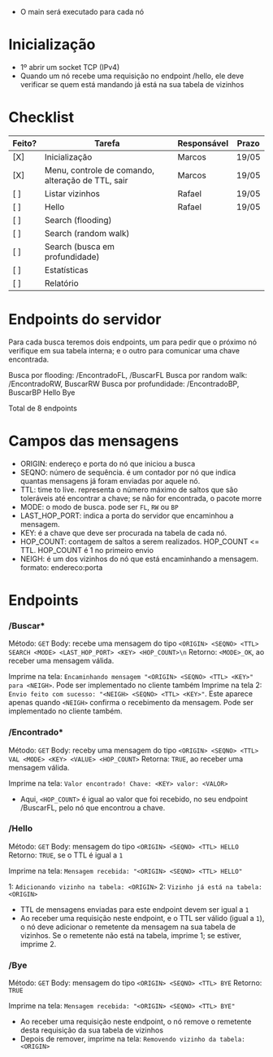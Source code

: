 - O main será executado para cada nó

# Inicialização

- 1º abrir um socket TCP (IPv4)
- Quando um nó recebe uma requisição no endpoint /hello, ele deve verificar se quem está mandando já está na sua tabela de vizinhos

# Checklist

| Feito? | Tarefa                                            | Responsável | Prazo |
| ------ | ------------------------------------------------- | ----------- | ----- |
| [X]    | Inicialização                                     | Marcos      | 19/05 |
| [X]    | Menu, controle de comando, alteração de TTL, sair | Marcos      | 19/05 |
| [ ]    | Listar vizinhos                                   | Rafael      | 19/05 |
| [ ]    | Hello                                             | Rafael      | 19/05 |
| [ ]    | Search (flooding)                                 |             |       |
| [ ]    | Search (random walk)                              |             |       |
| [ ]    | Search (busca em profundidade)                    |             |       |
| [ ]    | Estatísticas                                      |             |       |
| [ ]    | Relatório                                         |             |       |

# Endpoints do servidor

Para cada busca teremos dois endpoints, um para pedir que o próximo nó verifique em sua tabela interna; e o outro para comunicar uma chave encontrada.

Busca por flooding: /EncontradoFL, /BuscarFL
Busca por random walk: /EncontradoRW, BuscarRW
Busca por profundidade: /EncontradoBP, BuscarBP
Hello
Bye

Total de 8 endpoints

# Campos das mensagens

- ORIGIN: endereço e porta do nó que iniciou a busca
- SEQNO: número de sequência. é um contador por nó que indica quantas mensagens já foram enviadas por aquele nó.
- TTL: time to live. representa o número máximo de saltos que são toleráveis até encontrar a chave; se não for encontrada, o pacote morre
- MODE: o modo de busca. pode ser `FL`, `RW` ou `BP`
- LAST_HOP_PORT: indica a porta do servidor que encaminhou a mensagem.
- KEY: é a chave que deve ser procurada na tabela de cada nó.
- HOP_COUNT: contagem de saltos a serem realizados. HOP_COUNT <= TTL. HOP_COUNT é 1 no primeiro envio
- NEIGH: é um dos vizinhos do nó que está encaminhando a mensagem. formato: endereco:porta

# Endpoints

### /Buscar\*

Método: `GET`
Body: recebe uma mensagem do tipo `<ORIGIN> <SEQNO> <TTL> SEARCH <MODE> <LAST_HOP_PORT> <KEY> <HOP_COUNT>\n`
Retorno: `<MODE>_OK`, ao receber uma mensagem válida.

Imprime na tela: `Encaminhando mensagem "<ORIGIN> <SEQNO> <TTL> <KEY>" para <NEIGH>`. Pode ser implementado no cliente também
Imprime na tela 2: `Envio feito com sucesso: "<NEIGH> <SEQNO> <TTL> <KEY>"`. Este aparece apenas quando `<NEIGH>` confirma o recebimento da mensagem. Pode ser implementado no cliente também.

### /Encontrado\*

Método: `GET`
Body: receby uma mensagem do tipo `<ORIGIN> <SEQNO> <TTL> VAL <MODE> <KEY> <VALUE> <HOP_COUNT>`
Retorna: `TRUE`, ao receber uma mensagem válida.

Imprime na tela: `Valor encontrado! Chave: <KEY> valor: <VALOR>`

- Aqui, `<HOP_COUNT>` é igual ao valor que foi recebido, no seu endpoint /BuscarFL, pelo nó que encontrou a chave.

### /Hello

Método: `GET`
Body: mensagem do tipo `<ORIGIN> <SEQNO> <TTL> HELLO`
Retorno: `TRUE`, se o TTL é igual a `1`

Imprime na tela: `Mensagem recebida: "<ORIGIN> <SEQNO> <TTL> HELLO"`

1: `Adicionando vizinho na tabela: <ORIGIN>`
2: `Vizinho já está na tabela: <ORIGIN>`

- TTL de mensagens enviadas para este endpoint devem ser igual a `1`
- Ao receber uma requisição neste endpoint, e o TTL ser válido (igual a `1`), o nó deve adicionar o remetente da mensagem na sua tabela de vizinhos. Se o remetente não está na tabela, imprime 1; se estiver, imprime 2.

### /Bye

Método: `GET`
Body: mensagem do tipo `<ORIGIN> <SEQNO> <TTL> BYE`
Retorno: `TRUE`

Imprime na tela: `Mensagem recebida: "<ORIGIN> <SEQNO> <TTL> BYE"`

- Ao receber uma requisição neste endpoint, o nó remove o remetente desta requisição da sua tabela de vizinhos
- Depois de remover, imprime na tela: `Removendo vizinho da tabela: <ORIGIN>`
